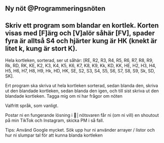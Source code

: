 ## Ny nöt @Programmeringsnöten

## Skriv ett program som blandar en kortlek. Korten visas med [F]ärg och [V]alör såhär [FV], spader fyra är alltså S4 och hjärter kung är HK (knekt är litet k, kung är stort K).

Hela kortleken, sorterad, ser ut såhär: [RE, R2, R3, R4, R5, R6, R7, R8, R9, Rk, RD, RK, KE, K2, K3, K4, K5, K6, K7, K8, K9, Kk, KD, KK, HE, H2, H3, H4, H5, H6, H7, H8, H9, Hk, HD, HK, SE, S2, S3, S4, S5, S6, S7, S8, S9, Sk, SD, SK].

Ert program ska skriva ut hela kortleken sorterad, sedan blanda den, skriva ut den blandade kortleken, sedan blanda den igen, och till sist skriva ut den blandade kortleken.
Tagga mig om ni har frågor om nöten

Valfritt språk, som vanligt.

Postar ni en fungerande lösning i 🌰│nötsvaren  får ni (om ni vill) en shoutout på min TikTok och Instagram, skicka PM i så fall.

Tips: Använd Google mycket. Sök upp hur ni använder arrayer / listor och hur ni slumpar tal för att kunna blanda kortleken
